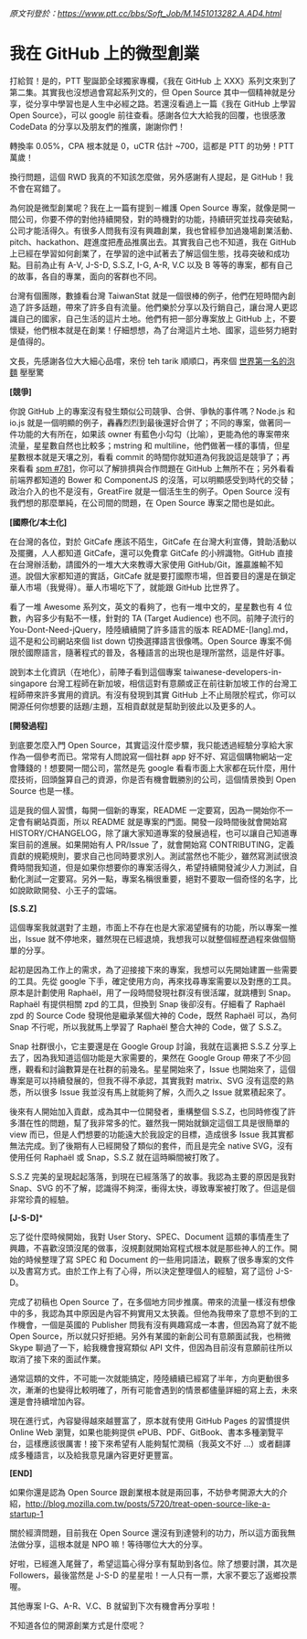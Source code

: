 _原文刊登於：https://www.ptt.cc/bbs/Soft_Job/M.1451013282.A.AD4.html_

我在 GitHub 上的微型創業
===

打給賀！是的，PTT 聖誕節全球獨家專欄，《我在 GitHub 上 XXX》系列文來到了第二集。其實我也沒想過會寫起系列文的，但 Open Source 其中一個精神就是分享，從分享中學習也是人生中必經之路。若還沒看過上一篇《我在 GitHub 上學習 Open Source》，可以 google 前往查看。感謝各位大大給我的回覆，也很感激 CodeData 的分享以及朋友們的推廣，謝謝你們！

轉換率 0.05%，CPA 根本就是 0，uCTR 估計 ~700，這都是 PTT 的功勞！PTT 萬歲！

換行問題，這個 RWD 我真的不知該怎麼做，另外感謝有人提起，是 GitHub！我不會在寫錯了。

為何說是微型創業呢？我在上一篇有提到－維護 Open Source 專案，就像是開一間公司，你要不停的對他持續開發，對的時機對的功能，持續研究並找尋突破點，公司才能活得久。有很多人問我有沒有興趣創業，我也曾經參加過幾場創業活動、pitch、hackathon、趕進度把產品推廣出去。其實我自己也不知道，我在 GitHub 上已經在學習如何創業了，在學習的途中試著去了解這個生態，找尋突破和成功點。目前為止有 A-V, J-S-D, S.S.Z, I-G, A-R, V.C 以及 B 等等的專案，都有自己的故事，各自的專業，面向的客群也不同。

台灣有個團隊，數據看台灣 TaiwanStat 就是一個很棒的例子，他們在短時間內創造了許多話題，帶來了許多自有流量。他們樂於分享以及行銷自己，讓台灣人更認識自己的國家，自己生活的這片土地。他們有把一部分專案放上 GitHub 上，不要懷疑，他們根本就是在創業！仔細想想，為了台灣這片土地、國家，這些努力絕對是值得的。

文長，先感謝各位大大細心品嚐，來份 teh tarik 順順口，再來個 [世界第一名的泡麵](http://www.appledaily.com.tw/realtimenews/article/new/20140718/435274/) 壓壓驚

**[競爭]**

你說 GitHub 上的專案沒有發生類似公司競爭、合併、爭執的事件嗎？Node.js 和 io.js 就是一個明顯的例子，轟轟烈烈到最後還好合併了；不同的專案，做著同一件功能的大有所在，如果該 owner 有藍色小勾勾（比喻），更能為他的專案帶來流量，星星數自然也比較多；mstring 和 multiline，他們做著一樣的事情，但星星數根本就是天壤之別，看看 commit 的時間你就知道為何我說這是競爭了；再來看看 [spm #781](https://github.com/spmjs/spm/issues/781)，你可以了解排擠與合作問題在 GitHub 上無所不在；另外看看前端界都知道的 Bower 和 ComponentJS
的沒落，可以明顯感受到時代的交替；政治介入的也不是沒有，GreatFire 就是一個活生生的例子。Open Source 沒有我們想的那麼單純，在公司間的問題，在 Open Source 專案之間也是如此。

**[國際化/本土化]**

在台灣的各位，對於 GitCafe 應該不陌生，GitCafe 在台灣大利宣傳，贊助活動以及擺攤，人人都知道 GitCafe，還可以免費拿 GitCafe 的小辨識物。GitHub 直接在台灣辦活動，請國外的一堆大大來教導大家使用 GitHub/Git，誰贏誰輸不知道。說個大家都知道的實話，GitCafe 就是要打國際市場，但首要目的還是在鎖定華人市場（我覺得）。華人市場吃下了，就能跟 GitHub 比世界了。

看了一堆 Awesome 系列文，英文的看夠了，也有一堆中文的，星星數也有 4 位數，內容多少有點不一樣，針對的 TA (Target Audience) 也不同。前陣子流行的 You-Dont-Need-jQuery，陸陸續續開了許多語言的版本 README-[lang].md，這不是和公司網站來個 list down 切換選擇語言很像嗎。Open Source 專案不侷限於國際語言，隨著程式的普及，各種語言的出現也是理所當然，這是件好事。

說到本土化資訊（在地化），前陣子看到這個專案 taiwanese-developers-in-singapore 台灣工程師在新加坡，相信這對有意願或正在前往新加坡工作的台灣工程師帶來許多實用的資訊。有沒有發現到其實 GitHub 上不止局限於程式，你可以開源任何你想要的話題/主題，互相貢獻就是幫助到彼此以及更多的人。

**[開發過程]**

到底要怎麼入門 Open Source，其實這沒什麼步驟，我只能透過經驗分享給大家作為一個參考而已。常常有人問說寫一個社群 app 好不好、寫這個購物網站一定會賺錢的！想要開一間公司，當然是先 google 看看市面上大家都在玩什麼，用什麼技術，回頭盤算自己的資源，你是否有機會戰勝別的公司，這個情景換到 Open Source 也是一樣。

這是我的個人習慣，每開一個新的專案，README 一定要寫，因為一開始你不一定會有網站頁面，所以 README 就是專案的門面。開發一段時間後就會開始寫 HISTORY/CHANGELOG，除了讓大家知道專案的發展過程，也可以讓自己知道專案目前的進展。如果開始有人 PR/Issue 了，就會開始寫
CONTRIBUTING，定義貢獻的規範規則，要求自己也同時要求別人。測試當然也不能少，雖然寫測試很浪費時間我知道，但是如果你想要你的專案活得久，希望持續開發減少人力測試，自動化測試一定要寫。另外一點，專案名稱很重要，絕對不要取一個奇怪的名字，比如說歐歐開發、小王子的雲端。

**[S.S.Z]**

這個專案我就選對了主題，市面上不存在也是大家渴望擁有的功能，所以專案一推出，Issue 就不停地來，雖然現在已經退燒，我想我可以就整個經歷過程來做個簡單的分享。

起初是因為工作上的需求，為了迎接接下來的專案，我想可以先開始建置一些需要的工具。先從 google 下手，確定使用方向，再來找尋專案需要以及對應的工具。原本是計劃使用 Raphaël，用了一段時間發現社群沒有很活躍，就跳槽到 Snap。Raphaël 有提供相關 zpd 的工具，但換到 Snap 後卻沒有。仔細看了 Raphaël zpd 的 Source Code 發現他是繼承某個大神的 Code，既然 Raphaël 可以，為何 Snap 不行呢，所以我就馬上學習了 Raphaël 整合大神的 Code，做了 S.S.Z。

Snap 社群很小，它主要還是在 Google Group 討論，我就在這裏把 S.S.Z 分享上去了，因為我知道這個功能是大家需要的，果然在 Google Group 帶來了不少回應，觀看和討論數算是在社群的前幾名。星星開始來了，Issue 也開始來了，這個專案是可以持續發展的，但我不得不承認，其實我對 matrix、SVG 沒有這麼的熟悉，所以很多 Issue 我並沒有馬上就能夠了解，久而久之 Issue 就累積起來了。

後來有人開始加入貢獻，成為其中一位開發者，重構整個 S.S.Z，也同時修復了許多潛在性的問題，幫了我非常多的忙。雖然我一開始就鎖定這個工具是很簡單的 view 而已，但是人們想要的功能遠大於我設定的目標，造成很多 Issue 我其實都無法完成。到了後期有人已經開發了類似的套件，而且是完全 native SVG，沒有使用任何 Raphaël 或 Snap，S.S.Z 就在這時瞬間被打敗了。

S.S.Z 完美的呈現起起落落，到現在已經落落了的故事。我認為主要的原因是我對 Snap、SVG 的不了解，認識得不夠深，衝得太快，導致專案被打敗了。但這是個非常珍貴的經驗。

**[J-S-D]***

忘了從什麼時候開始，我對 User Story、SPEC、Document 這類的事情產生了興趣，不喜歡沒頭沒尾的做事，沒規劃就開始寫程式根本就是那些神人的工作。開始的時候整理了寫 SPEC 和 Document 的一些用詞語法，觀察了很多專案的文件以及書寫方式。由於工作上有了心得，所以決定整理個人的經驗，寫了這份 J-S-D。

完成了初稿也 Open Source 了，在多個地方同步推廣。帶來的流量一樣沒有想像中的多，我認為其中原因是內容不夠實用又太狹義。但他為我帶來了意想不到的工作機會，一個是英國的 Publisher 問我有沒有興趣寫成一本書，但因為寫了就不能 Open Source，所以就只好拒絕。另外有某國的新創公司有意願面試我，也稍微 Skype 聊過了一下，給我機會搜寫類似 API 文件，但因為目前沒有意願前往所以取消了接下來的面試作業。

通常這類的文件，不可能一次就能搞定，陸陸續續已經寫了半年，方向更動很多次，漸漸的也變得比較明確了，所有可能會遇到的情景都儘量詳細的寫上去，未來還是會持續增加內容。

現在進行式，內容變得越來越豐富了，原本就有使用 GitHub Pages 的習慣提供 Online Web 瀏覽，如果也能夠提供 ePUB、PDF、GitBook、書本多種瀏覽平台，這樣應該很厲害！接下來希望有人能夠幫忙潤稿（我英文不好 ...）或者翻譯成多種語言，以及給我意見讓內容更好更豐富。

**[END]**

如果你還是認為 Open Source 跟創業根本就是兩回事，不妨參考開源大大的介紹，http://blog.mozilla.com.tw/posts/5720/treat-open-source-like-a-startup-1

關於經濟問題，目前我在 Open Source 還沒有到達營利的功力，所以這方面我無法做分享，這根本就是 NPO 嘛！等待哪位大大的分享。

好啦，已經進入尾聲了，希望這篇心得分享有幫助到各位。除了想要討讚，其次是 Followers，最後當然是 J-S-D 的星星啦！一人只有一票，大家不要忘了返鄉投票喔。

其他專案 I-G、A-R、V.C、B 就留到下次有機會再分享啦！

不知道各位的開源創業方式是什麼呢？

